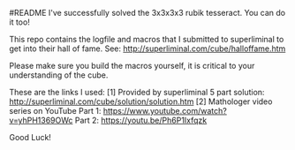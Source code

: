 #README
I've successfully solved the 3x3x3x3 rubik tesseract.
You can do it too!

This repo contains the logfile and macros that I 
submitted to superliminal to get into their hall of fame.
See: http://superliminal.com/cube/halloffame.htm

Please make sure you build the macros yourself, it
is critical to your understanding of the cube.

These are the links I used:
[1] Provided by superliminal
5 part solution: http://superliminal.com/cube/solution/solution.htm
[2] Mathologer video series on YouTube
Part 1: https://www.youtube.com/watch?v=yhPH1369OWc
Part 2: https://youtu.be/Ph6P1Ixfqzk

Good Luck!
